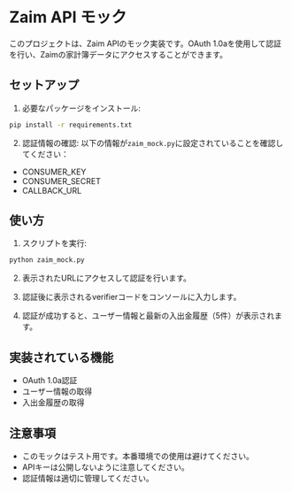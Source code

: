 # Zaim API モック

このプロジェクトは、Zaim APIのモック実装です。OAuth 1.0aを使用して認証を行い、Zaimの家計簿データにアクセスすることができます。

## セットアップ

1. 必要なパッケージをインストール:
```bash
pip install -r requirements.txt
```

2. 認証情報の確認:
以下の情報が`zaim_mock.py`に設定されていることを確認してください：
- CONSUMER_KEY
- CONSUMER_SECRET
- CALLBACK_URL

## 使い方

1. スクリプトを実行:
```bash
python zaim_mock.py
```

2. 表示されたURLにアクセスして認証を行います。

3. 認証後に表示されるverifierコードをコンソールに入力します。

4. 認証が成功すると、ユーザー情報と最新の入出金履歴（5件）が表示されます。

## 実装されている機能

- OAuth 1.0a認証
- ユーザー情報の取得
- 入出金履歴の取得

## 注意事項

- このモックはテスト用です。本番環境での使用は避けてください。
- APIキーは公開しないように注意してください。
- 認証情報は適切に管理してください。 